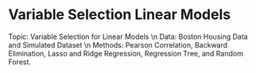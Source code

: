 # Variable Selection Linear Models
Topic: Variable Selection for Linear Models \n
Data: Boston Housing Data and Simulated Dataset \n
Methods: Pearson Correlation, Backward Elimination, Lasso and Ridge Regression, Regression Tree, and Random Forest.
